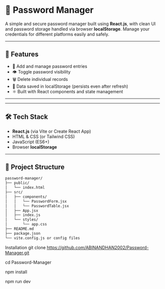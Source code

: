 # 🔐 Password Manager

A simple and secure password manager built using **React.js**, with clean UI and password storage handled via browser **localStorage**. Manage your credentials for different platforms easily and safely.

---

## 🚀 Features

- 🔑 Add and manage password entries
- 👁️ Toggle password visibility
- 🗑️ Delete individual records
- 💾 Data saved in localStorage (persists even after refresh)
- ⚛️ Built with React components and state management

---



---

## 🛠️ Tech Stack

- **React.js** (via Vite or Create React App)
- HTML & CSS (or Tailwind CSS)
- JavaScript (ES6+)
- Browser **localStorage**

---

## 📂 Project Structure

```bash
password-manager/
├── public/
│   └── index.html
├── src/
│   ├── components/
│   │   └── PasswordForm.jsx
│   │   └── PasswordTable.jsx
│   ├── App.jsx
│   ├── index.js
│   └── styles/
│       └── app.css
├── README.md
├── package.json
└── vite.config.js or config files
```
Installation
git clone https://github.com/ABINANDHAN2002/Password-Manager.git

cd Password-Manager

npm install

npm run dev
